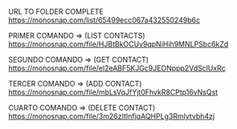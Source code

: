 URL TO FOLDER COMPLETE
https://monosnap.com/list/65499ecc067a432550249b6c

PRIMER COMANDO => (LIST CONTACTS)
https://monosnap.com/file/HJBtBkOCUv9qpNiHih9MNLPSbc6kZd

SEGUNDO COMANDO => (GET CONTACT)
https://monosnap.com/file/el2eABF5KJGc9JEONppp2VdSclUxRc

TERCER COMANDO => (ADD CONTACT)
https://monosnap.com/file/mbLsVqJfYjt0FhvkR8CPtp16vNsQst

CUARTO COMANDO => (DELETE CONTACT)
https://monosnap.com/file/3m26zItInfjqAQHPLg3Rmlytvbh4zj
